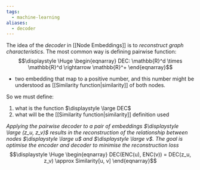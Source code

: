 ```yaml
---
tags:
  - machine-learning
aliases:
  - decoder
---
```

The idea of the *decoder* in [[Node Embeddings]] is to *reconstruct graph characteristics*. The most common way is defining pairwise function:
$$\displaystyle \Huge \begin{eqnarray} 
DEC:
\mathbb{R}^d
\times
\mathbb{R}^d
\rightarrow
\mathbb{R}^+
\end{eqnarray}$$
- two embedding that map to a positive number, and this number might be understood as [[Similarity function|similarity]] of both nodes.

So we must define:
1. what is the function $\displaystyle \large DEC$
2. what will be the [[Similarity function|similarity]] definition used

*Applying the pairwise decoder to a pair of embeddings $\displaystyle \large (z_u, z_v)$ results in the reconstruction of the relationship between nodes $\displaystyle \large u$ and $\displaystyle \large v$. The goal is optimise the encoder and decoder to minimise the reconstruction loss* 
$$\displaystyle \Huge \begin{eqnarray} 
DEC(ENC(u), ENC(v)) = DEC(z_u, z_v) \approx Similarity[u, v]
\end{eqnarray}$$